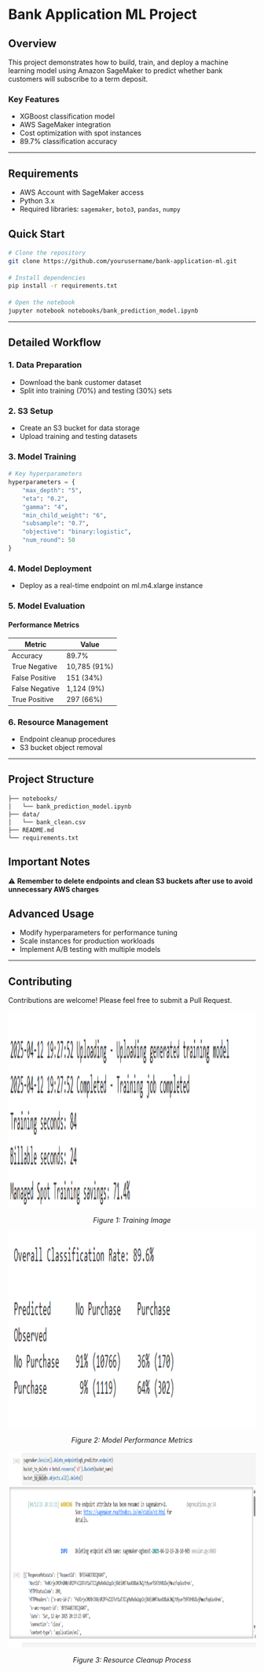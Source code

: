 # Bank Application ML Project

## Overview
This project demonstrates how to build, train, and deploy a machine learning model using Amazon SageMaker to predict whether bank customers will subscribe to a term deposit.

### Key Features
- XGBoost classification model
- AWS SageMaker integration
- Cost optimization with spot instances
- 89.7% classification accuracy

---

## Requirements
- AWS Account with SageMaker access
- Python 3.x
- Required libraries: `sagemaker`, `boto3`, `pandas`, `numpy`

## Quick Start
```bash
# Clone the repository
git clone https://github.com/yourusername/bank-application-ml.git

# Install dependencies
pip install -r requirements.txt

# Open the notebook
jupyter notebook notebooks/bank_prediction_model.ipynb
```

---

## Detailed Workflow

### 1. Data Preparation
- Download the bank customer dataset
- Split into training (70%) and testing (30%) sets

### 2. S3 Setup
- Create an S3 bucket for data storage
- Upload training and testing datasets

### 3. Model Training
```python
# Key hyperparameters
hyperparameters = {
    "max_depth": "5",
    "eta": "0.2",
    "gamma": "4",
    "min_child_weight": "6",
    "subsample": "0.7",
    "objective": "binary:logistic",
    "num_round": 50
}
```

### 4. Model Deployment
- Deploy as a real-time endpoint on ml.m4.xlarge instance

### 5. Model Evaluation
#### Performance Metrics
| Metric | Value |
|--------|-------|
| Accuracy | 89.7% |
| True Negative | 10,785 (91%) |
| False Positive | 151 (34%) |
| False Negative | 1,124 (9%) |
| True Positive | 297 (66%) |

### 6. Resource Management
- Endpoint cleanup procedures
- S3 bucket object removal

---

## Project Structure
```
├── notebooks/
│   └── bank_prediction_model.ipynb
├── data/
│   └── bank_clean.csv
├── README.md
└── requirements.txt
```

## Important Notes
⚠️ **Remember to delete endpoints and clean S3 buckets after use to avoid unnecessary AWS charges**

## Advanced Usage
- Modify hyperparameters for performance tuning
- Scale instances for production workloads
- Implement A/B testing with multiple models

---

## Contributing
Contributions are welcome! Please feel free to submit a Pull Request.

<div align="center">
  <img src="./Images/Training.png" alt="Bank Application Training" width="600" height="400">
  
  <p><em>Figure 1: Training Image</em></p>
</div>

<div align="center">
  <img src="./Images/ConfusionMatrix.png" alt="Confusion Matrix" width="600" height="400">
  
  <p><em>Figure 2: Model Performance Metrics</em></p>
</div>

<div align="center">
  <img src="./Images/DeletingEndPoints.png" alt="Deleting Endpoints" width="600" height="400">
  
  <p><em>Figure 3: Resource Cleanup Process</em></p>
</div>

